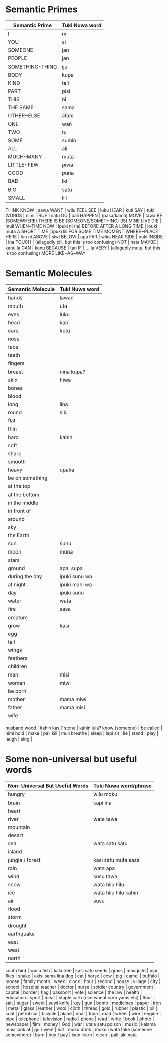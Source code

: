 Semantic Primes
=====

Semantic Prime  | Tuki Nuwa word
----------------|---------------
I 				| mi
YOU 			| si
SOMEONE			| jan
PEOPLE			| jan
SOMETHING~THING | iju
BODY 			| kupa
KIND            | tali
PART            | pisi
THIS 			| ni
THE SAME 		| sama
OTHER~ELSE      | atani
ONE 			| wan
TWO 			| tu
SOME            | sumin
ALL 			| ali
MUCH~MANY 		| muta
LITTLE~FEW 		| piwa
GOOD 			| puna
BAD 			| iki
BIG 			| satu
SMALL 			| lili
THINK
KNOW 			| sawa
WANT 			| wilu
FEEL
SEE 			| luku
HEAR 			| kuti
SAY 			| tuki
WORDS 			| nimi
TRUE            | satu
DO 				| pali
HAPPEN          | (pasa/kama)
MOVE 			| tawa
BE (SOMEWHERE)
THERE IS
BE (SOMEONE/SOMETHING)
(IS) MINE
LIVE
DIE 			| muli
WHEN~TIME
NOW 			| ipuki ni (la)
BEFORE
AFTER
A LONG TIME 	| ipuki muta
A SHORT TIME 	| ipuki lili
FOR SOME TIME
MOMENT
WHERE~PLACE
HERE 			| lun ni
ABOVE 			| siwi
BELOW			| apa
FAR 			| wika
NEAR
SIDE 			| puki
INSIDE 			| ina
TOUCH 			| (allegedly pili, but this is too confusing)
NOT 			| nata
MAYBE 			| kanu la
CAN 			| kanu
BECAUSE 		| tan
IF 				| ... la
VERY 			| (allegedly muta, but this is too confusing)
MORE
LIKE~AS~WAY

Semantic Molecules
==================

Semantic Molecule | Tuki Nuwa word
------------------|---------------
hands | lawan
mouth | uta
eyes | luku
head | kapi
ears | kutu
nose | 
face | 
teeth | 
fingers | 
breast | nina kupa?
skin | hiwa 
bones | 
blood | 
long | lina
round | siki
flat | 
thin | 
hard | kahin
soft | 
sharp | 
smooth | 
heavy | upaka
be on something | 
at the top | 
at the bottom | 
in the middle | 
in front of | 
around | 
sky | 
the Earth | 
sun | sunu
moon | muna
stars | 
ground | apa, supa
during the day | ipuki sunu wa
at night | ipuki mahi wa
day | ipuki sunu
water | wata
fire | sasa
creature | 
grow | kasi
egg | 
tail | 
wings | 
feathers | 
children | 
men | misi
women | miwi
be born | 
mother | mama miwi
father | mama misi
wife | 
husband
wood | kahin kasi?
stone | kahin lula?
know (someone) | 
be called | nimi
hold | 
make | pali
kill | muli
breathe | 
sleep | lapi
sit | 
lie | 
stand | 
play | 
laugh | 
sing | 

Some non-universal but useful words
==========

Non-Universal But Useful Words | Tuki Nuwa word/phrase
-------------------------------|---------------------
hungry | wilu moku
brain | kapi ina
heart | 
river | wata tawa
mountain | 
desert | 
sea | wata satu satu
island | 
jungle / forest | kasi satu muta sasa
rain | wata apa
wind | susu tawa
snow | wata hilu hilu <soft>
ice | wata hilu hilu kahin
air | susu
flood | 
storm | 
drought | 
earthquake |
east | 
west | 
north | 
south
bird | wasu
fish | kala
tree | kasi satu
seeds | 
grass | 
mosquito | pipi
flies | 
snake | akisi sama lina
dog | 
cat | 
horse | 
cow | 
pig | 
camel | 
buffalo | 
moose | 
family
month | 
week | 
clock | 
hour | 
second | 
house | 
village | 
city | 
school | 
hospital
teacher | 
doctor | 
nurse | 
soldier
country | 
government | 
capital | 
border | 
flag | 
passport | 
vote | 
science | 
the law | 
health | 
education | 
sport | 
meat | 
staple carb (rice wheat corn yams etc) | 
flour | 
salt | 
sugar | 
sweet | suwi
knife | 
key | 
gun | 
bomb | 
medicines | 
paper | 
iron | 
metal | 
glass | 
leather | 
wool | 
cloth |
thread | 
gold | 
rubber | 
plastic | 
oil | 
coal | 
petrol
car | 
bicycle | 
plane | 
boat | 
train | 
road | 
wheel | 
wire | 
engine |
pipe | 
telephone | 
television | 
radio | 
phone | 
read | 
write | 
book | 
photo | 
newspaper | 
film | 
money | 
God | 
war | utala satu
poison | 
music | kalama musi 
look at | 
go / went | 
eat | moku
drink | moku i wata
take (someone somewhere) | 
burn | 
buy / pay | isun
learn |
clean | pali jaki nata

